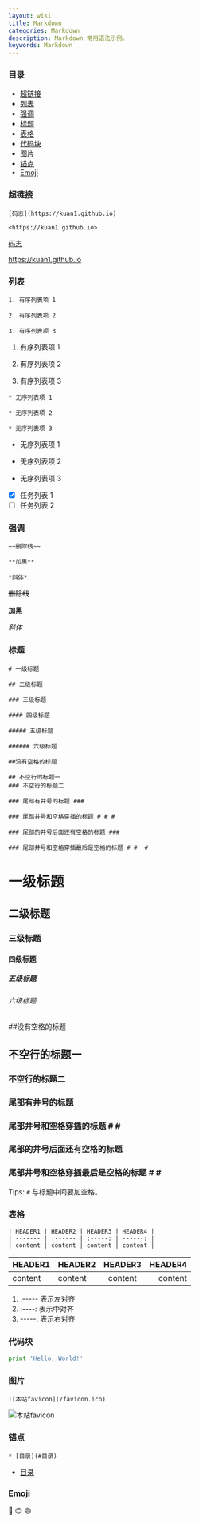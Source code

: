 ```yaml
---
layout: wiki
title: Markdown
categories: Markdown
description: Markdown 常用语法示例。
keywords: Markdown
---
```


### 目录

* [超链接](#超链接)
* [列表](#列表)
* [强调](#强调)
* [标题](#标题)
* [表格](#表格)
* [代码块](#代码块)
* [图片](#图片)
* [锚点](#锚点)
* [Emoji](#emoji)

### 超链接

```
[码志](https://kuan1.github.io)

<https://kuan1.github.io>
```

[码志](http://kuan1.github.io)  

<https://kuan1.github.io>

### 列表

```
1. 有序列表项 1

2. 有序列表项 2

3. 有序列表项 3
```

1. 有序列表项 1

2. 有序列表项 2

3. 有序列表项 3

```
* 无序列表项 1

* 无序列表项 2

* 无序列表项 3
```

* 无序列表项 1

* 无序列表项 2

* 无序列表项 3

- [x] 任务列表 1
- [ ] 任务列表 2

### 强调

```
~~删除线~~

**加黑**

*斜体*
```

~~删除线~~

**加黑**

*斜体*

### 标题

```
# 一级标题

## 二级标题

### 三级标题

#### 四级标题

##### 五级标题

###### 六级标题

##没有空格的标题

## 不空行的标题一
### 不空行的标题二

### 尾部有井号的标题 ###

### 尾部井号和空格穿插的标题 # # #

### 尾部的井号后面还有空格的标题 ###  

### 尾部井号和空格穿插最后是空格的标题 # #  #    
```

# 一级标题

## 二级标题

### 三级标题

#### 四级标题

##### 五级标题

###### 六级标题

##没有空格的标题

## 不空行的标题一
### 不空行的标题二

### 尾部有井号的标题 ###

### 尾部井号和空格穿插的标题 # # #

### 尾部的井号后面还有空格的标题 ###  

### 尾部井号和空格穿插最后是空格的标题 # #  #    

Tips: `#` 与标题中间要加空格。

### 表格

```
| HEADER1 | HEADER2 | HEADER3 | HEADER4 |
| ------- | :------ | :-----: | ------: |
| content | content | content | content |
```

| HEADER1 | HEADER2 | HEADER3 | HEADER4 |
| ------- | :------ | :-----: | ------: |
| content | content | content | content |

1. :----- 表示左对齐
2. :----: 表示中对齐
3. -----: 表示右对齐

### 代码块

```python
print 'Hello, World!'
```

### 图片

```
![本站favicon](/favicon.ico)
```

![本站favicon](/favicon.ico)

### 锚点

```
* [目录](#目录)
```

* [目录](#目录)

### Emoji

:camel:
:blush:
:smile:
